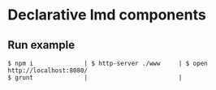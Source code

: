 # Declarative lmd components

## Run example

```
$ npm i              | $ http-server ./www     | $ open http://localhost:8080/
$ grunt              |                         |
```
